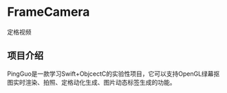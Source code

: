 # FrameCamera
定格视频

## 项目介绍

PingGuo是一款学习Swift+ObjcectC的实验性项目，它可以支持OpenGL绿幕抠图实时渲染、拍照、定格动化生成、图片动态标签生成的功能。
